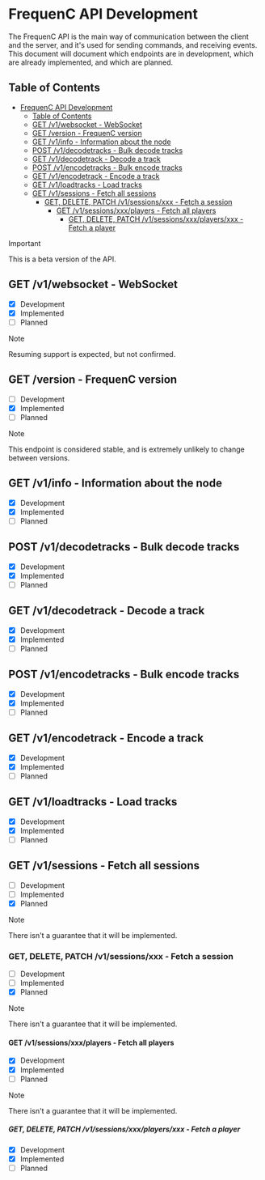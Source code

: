 # FrequenC API Development

The FrequenC API is the main way of communication between the client and the server, and it's used for sending commands, and receiving events. This document will document which endpoints are in development, which are already implemented, and which are planned.

## Table of Contents

- [FrequenC API Development](#frequenc-api-development)
  - [Table of Contents](#table-of-contents)
  - [GET /v1/websocket - WebSocket](#get-v1websocket---websocket)
  - [GET /version - FrequenC version](#get-version---frequenc-version)
  - [GET /v1/info - Information about the node](#get-v1info---information-about-the-node)
  - [POST /v1/decodetracks - Bulk decode tracks](#post-v1decodetracks---bulk-decode-tracks)
  - [GET /v1/decodetrack - Decode a track](#get-v1decodetrack---decode-a-track)
  - [POST /v1/encodetracks - Bulk encode tracks](#post-v1encodetracks---bulk-encode-tracks)
  - [GET /v1/encodetrack - Encode a track](#get-v1encodetrack---encode-a-track)
  - [GET /v1/loadtracks - Load tracks](#get-v1loadtracks---load-tracks)
  - [GET /v1/sessions - Fetch all sessions](#get-v1sessions---fetch-all-sessions)
    - [GET, DELETE, PATCH /v1/sessions/xxx - Fetch a session](#get-delete-patch-v1sessionsxxx---fetch-a-session)
      - [GET /v1/sessions/xxx/players - Fetch all players](#get-v1sessionsxxxplayers---fetch-all-players)
        - [GET, DELETE, PATCH /v1/sessions/xxx/players/xxx - Fetch a player](#get-delete-patch-v1sessionsxxxplayersxxx---fetch-a-player)

> [!IMPORTANT]
> This is a beta version of the API.

## GET /v1/websocket - WebSocket

- [x] Development
- [x] Implemented
- [ ] Planned

> [!NOTE]
> Resuming support is expected, but not confirmed.

## GET /version - FrequenC version

- [ ] Development
- [x] Implemented
- [ ] Planned

> [!NOTE]
> This endpoint is considered stable, and is extremely unlikely to change between versions.

## GET /v1/info - Information about the node

- [x] Development
- [x] Implemented
- [ ] Planned

## POST /v1/decodetracks - Bulk decode tracks

- [x] Development
- [x] Implemented
- [ ] Planned

## GET /v1/decodetrack - Decode a track

- [x] Development
- [x] Implemented
- [ ] Planned

## POST /v1/encodetracks - Bulk encode tracks

- [x] Development
- [x] Implemented
- [ ] Planned

## GET /v1/encodetrack - Encode a track

- [x] Development
- [x] Implemented
- [ ] Planned

## GET /v1/loadtracks - Load tracks

- [x] Development
- [x] Implemented
- [ ] Planned

## GET /v1/sessions - Fetch all sessions

- [ ] Development
- [ ] Implemented
- [x] Planned

> [!NOTE]
> There isn't a guarantee that it will be implemented.

### GET, DELETE, PATCH /v1/sessions/xxx - Fetch a session

- [ ] Development
- [ ] Implemented
- [x] Planned

> [!NOTE]
> There isn't a guarantee that it will be implemented.

#### GET /v1/sessions/xxx/players - Fetch all players

- [x] Development
- [x] Implemented
- [ ] Planned

> [!NOTE]
> There isn't a guarantee that it will be implemented.

##### GET, DELETE, PATCH /v1/sessions/xxx/players/xxx - Fetch a player

- [x] Development
- [x] Implemented
- [ ] Planned

